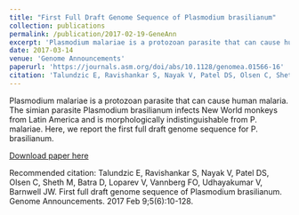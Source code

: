 ```yaml
---
title: "First Full Draft Genome Sequence of Plasmodium brasilianum"
collection: publications
permalink: /publication/2017-02-19-GeneAnn
excerpt: 'Plasmodium malariae is a protozoan parasite that can cause human malaria. The simian parasite Plasmodium brasilianum infects New World monkeys from Latin America and is morphologically indistinguishable from P. malariae. Here, we report the first full draft genome sequence for P. brasilianum.'
date: 2017-03-14
venue: 'Genome Announcements'
paperurl: 'https://journals.asm.org/doi/abs/10.1128/genomea.01566-16'
citation: 'Talundzic E, Ravishankar S, Nayak V, Patel DS, Olsen C, Sheth M, Batra D, Loparev V, Vannberg FO, Udhayakumar V, Barnwell JW. First full draft genome sequence of Plasmodium brasilianum. Genome Announcements. 2017 Feb 9;5(6):10-128.'
---
```

Plasmodium malariae is a protozoan parasite that can cause human malaria. The simian parasite Plasmodium brasilianum infects New World monkeys from Latin America and is morphologically indistinguishable from P. malariae. Here, we report the first full draft genome sequence for P. brasilianum.

[Download paper here](https://journals.asm.org/doi/abs/10.1128/genomea.01566-16)

Recommended citation: Talundzic E, Ravishankar S, Nayak V, Patel DS, Olsen C, Sheth M, Batra D, Loparev V, Vannberg FO, Udhayakumar V, Barnwell JW. First full draft genome sequence of Plasmodium brasilianum. Genome Announcements. 2017 Feb 9;5(6):10-128.

